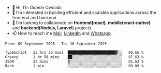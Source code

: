 - 👋 Hi, I’m Gideon Owolabi
- 👀 I’m interested in building efficient and scalable applications across the frontend and backend
- 💞️ I’m looking to collaborate on <b>frontend(react)</b>, <b>mobile(react-native)</b> and <b>backend(Nodejs, Laravel)</b> projects
- 📫 How to reach me <a href="mailto:gideoniyin2021@gmail.com">Mail</a>, <a href="https://www.linkedin.com/in/gideon-owolabi-9b667a232/">LinkedIn</a> and <a href="https://wa.me/2348055377085">Whatsapp</a>

<!---
gude1/gude1 is a ✨ special ✨ repository because its `README.md` (this file) appears on your GitHub profile.
You can click the Preview link to take a look at your changes.
--->

<!--START_SECTION:waka-->

```txt
From: 09 September 2025 - To: 16 September 2025

TypeScript   23 hrs 30 mins  ██████████████████████▓░░   90.65 %
Groovy       1 hr 58 mins    ██░░░░░░░░░░░░░░░░░░░░░░░   07.63 %
JSON         25 mins         ▒░░░░░░░░░░░░░░░░░░░░░░░░   01.62 %
Bash         1 min           ░░░░░░░░░░░░░░░░░░░░░░░░░   00.09 %
```

<!--END_SECTION:waka-->
